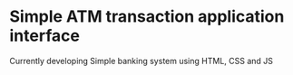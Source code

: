 # Simple ATM transaction application interface

Currently developing Simple banking system using HTML, CSS and JS
